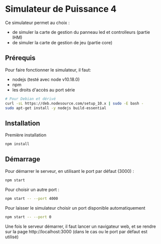 # Simulateur de Puissance 4

Ce simulateur permet au choix :
- de simuler la carte de gestion du panneau led et controlleurs (partie IHM)
- de simuler la carte de gestion de jeu (partie core)

## Prérequis

Pour faire fonctionner le simulateur, il faut:
- nodejs (testé avec node v10.18.0)
- npm
- les droits d'accès au port série

```bash
# Pour Debian et dérivé
curl -sL https://deb.nodesource.com/setup_10.x | sudo -E bash -
sudo apt-get install -y nodejs build-essential
```

## Installation

Première installation

```bash
npm install
```

## Démarrage

Pour démarrer le serveur, en utilisant le port par défaut (3000) :

```bash
npm start
```

Pour choisir un autre port :

```bash
npm start -- --port 4000
```

Pour laisser le simulateur choisir un port disponible automatiquement

```bash
npm start -- --port 0
```

Une fois le serveur démarrer, il faut lancer un navigateur web, et se rendre sur la page http://localhost:3000 (dans le cas
ou le port par défaut est utilisé)
